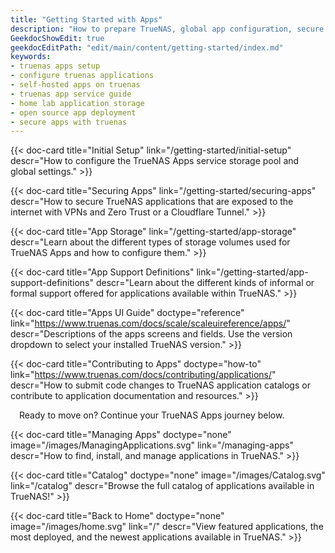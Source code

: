 ```yaml
---
title: "Getting Started with Apps"
description: "How to prepare TrueNAS, global app configuration, secure apps, contribute apps and resources, and more."
GeekdocShowEdit: true
geekdocEditPath: "edit/main/content/getting-started/index.md"
keywords:
- truenas apps setup
- configure truenas applications
- self-hosted apps on truenas
- truenas app service guide
- home lab application storage
- open source app deployment
- secure apps with truenas
---
```


<div class="docs-sections" id="getting-started-app-links">

{{< doc-card title="Initial Setup" link="/getting-started/initial-setup"
descr="How to configure the TrueNAS Apps service storage pool and global settings." >}}

{{< doc-card title="Securing Apps" link="/getting-started/securing-apps"
descr="How to secure TrueNAS applications that are exposed to the internet with VPNs and Zero Trust or a Cloudflare Tunnel." >}}

{{< doc-card title="App Storage" link="/getting-started/app-storage"
descr="Learn about the different types of storage volumes used for TrueNAS Apps and how to configure them." >}}

{{< doc-card title="App Support Definitions" link="/getting-started/app-support-definitions"
descr="Learn about the different kinds of informal or formal support offered for applications available within TrueNAS." >}}

{{< doc-card title="Apps UI Guide" doctype="reference" link="https://www.truenas.com/docs/scale/scaleuireference/apps/"
descr="Descriptions of the apps screens and fields. Use the version dropdown to select your installed TrueNAS version." >}}

{{< doc-card title="Contributing to Apps" doctype="how-to" link="https://www.truenas.com/docs/contributing/applications/"
descr="How to submit code changes to TrueNAS application catalogs or contribute to application documentation and resources." >}}

</div>

&emsp;Ready to move on? Continue your TrueNAS Apps journey below.

<div class="docs-sections" id="getting-started-more-links">

{{< doc-card title="Managing Apps" doctype="none" image="/images/ManagingApplications.svg" link="/managing-apps"
descr="How to find, install, and manage applications in TrueNAS." >}}

{{< doc-card title="Catalog" doctype="none" image="/images/Catalog.svg" link="/catalog"
descr="Browse the full catalog of applications available in TrueNAS!" >}}

{{< doc-card title="Back to Home" doctype="none" image="/images/home.svg" link="/"
descr="View featured applications, the most deployed, and the newest applications available in TrueNAS." >}}

</div>
